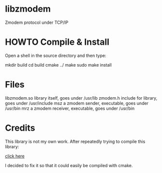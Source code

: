 # libzmodem
Zmodem protocol under TCP/IP

# HOWTO Compile & Install
Open a shell in the source directory and then type:

mkdir build
cd build
cmake ../
make
sudo make install

# Files
libzmodem.so    library itself, goes under /usr/lib
zmodem.h        include for library, goes under /usr/include
msz             a zmodem sender, executable, goes under /usr/bin
mrz             a zmodem receiver, executable, goes under /usr/bin

# Credits
This library is not my own work. After repeatedly trying to compile this library:

[click here](https://github.com/spk121/libzmodem)

I decided to fix it so that it could easily be compiled with cmake.
